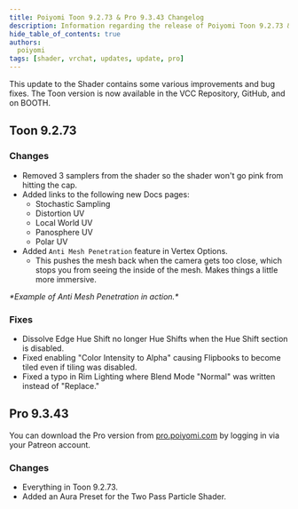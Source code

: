 ```yaml
---
title: Poiyomi Toon 9.2.73 & Pro 9.3.43 Changelog
description: Information regarding the release of Poiyomi Toon 9.2.73 & Pro 9.3.43
hide_table_of_contents: true
authors:
  poiyomi
tags: [shader, vrchat, updates, update, pro]
---
```


This update to the Shader contains some various improvements and bug fixes. The Toon version is now available in the VCC Repository, GitHub, and on BOOTH.

## Toon 9.2.73

### Changes
- Removed 3 samplers from the shader so the shader won't go pink from hitting the cap.
- Added links to the following new Docs pages:
  - Stochastic Sampling
  - Distortion UV
  - Local World UV
  - Panosphere UV
  - Polar UV
- Added `Anti Mesh Penetration` feature in Vertex Options.
  - This pushes the mesh back when the camera gets too close, which stops you from seeing the inside of the mesh. Makes things a little more immersive.

<ReactVideo src='/vid/vertex-options/anti-mesh-penetration-example.webm' width='300px'/>
<em>*Example of Anti Mesh Penetration in action.*</em>

### Fixes
- Dissolve Edge Hue Shift no longer Hue Shifts when the Hue Shift section is disabled.
- Fixed enabling "Color Intensity to Alpha" causing Flipbooks to become tiled even if tiling was disabled.
- Fixed a typo in Rim Lighting where Blend Mode "Normal" was written instead of "Replace."

## Pro 9.3.43

You can download the Pro version from [pro.poiyomi.com](https://pro.poiyomi.com) by logging in via your Patreon account.

### Changes
- Everything in Toon 9.2.73.
- Added an Aura Preset for the Two Pass Particle Shader.